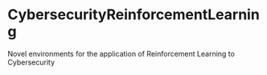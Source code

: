 # CybersecurityReinforcementLearning
Novel environments for the application of Reinforcement Learning to Cybersecurity

